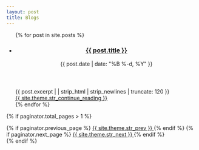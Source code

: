```yaml
---
layout: post
title: Blogs
---
```

<div class="posts">
  <ul>
    {% for post in site.posts %}
    <li class="post-teaser">
      <header>
        <h3>
          <a class="post-link" href="{{ post.url | prepend: site.baseurl }}">
            {{ post.title }}
          </a>
        </h3>
        <p class="meta">
          {{ post.date | date: "%B %-d, %Y" }}
        </p>
      </header>
      <div class="excerpt">
        {{ post.excerpt | | strip_html | strip_newlines | truncate: 120 }}
      </div>
      <a href="{{ post.url | prepend: site.baseurl }}">
        {{ site.theme.str_continue_reading }}
      </a>
    </li>
    {% endfor %}
  </ul>
</div>

{% if paginator.total_pages > 1 %}
<div class="pagination">
  {% if paginator.previous_page %}
  <a href="{{ paginator.previous_page_path | prepend: site.baseurl | replace: '//', '/' }}" class="button" >
    <i class="fa fa-chevron-left"></i>
    {{ site.theme.str_prev }}
  </a>
  {% endif %}
  {% if paginator.next_page %}
  <a href="{{ paginator.next_page_path | prepend: site.baseurl | replace: '//', '/' }}" class="button" >
    {{ site.theme.str_next }}
    <i class="fa fa-chevron-right"></i>
  </a>
  {% endif %}
</div>
{% endif %}

